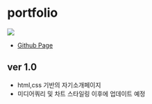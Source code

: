 # portfolio

![](image/portfolio.gif)

- [Github Page](https://eunjeong-97.github.io/portfolio/)

## ver 1.0

- html,css 기반의 자기소개페이지
- 미디어쿼리 및 차트 스타일링 이후에 업데이트 예정

